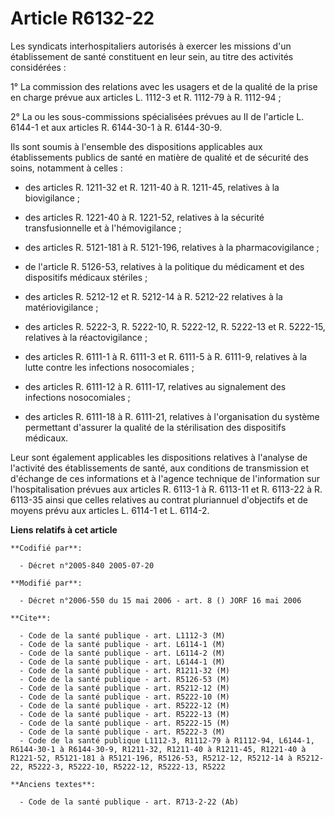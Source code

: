 # Article R6132-22

Les syndicats interhospitaliers autorisés à exercer les missions d'un établissement de santé constituent en leur sein, au
titre des activités considérées :

1° La commission des relations avec les usagers et de la qualité de la prise en charge prévue aux articles L. 1112-3 et R.
1112-79 à R. 1112-94 ;

2° La ou les sous-commissions spécialisées prévues au II de l'article L. 6144-1 et aux articles R. 6144-30-1 à R. 6144-30-9.

Ils sont soumis à l'ensemble des dispositions applicables aux établissements publics de santé en matière de qualité et de
sécurité des soins, notamment à celles :

- des articles R. 1211-32 et R. 1211-40 à R. 1211-45, relatives à la biovigilance ;

- des articles R. 1221-40 à R. 1221-52, relatives à la sécurité transfusionnelle et à l'hémovigilance ;

- des articles R. 5121-181 à R. 5121-196, relatives à la pharmacovigilance ;

- de l'article R. 5126-53, relatives à la politique du médicament et des dispositifs médicaux stériles ;

- des articles R. 5212-12 et R. 5212-14 à R. 5212-22 relatives à la matériovigilance ;

- des articles R. 5222-3, R. 5222-10, R. 5222-12, R. 5222-13 et R. 5222-15, relatives à la réactovigilance ;

- des articles R. 6111-1 à R. 6111-3 et R. 6111-5 à R. 6111-9, relatives à la lutte contre les infections nosocomiales ;

- des articles R. 6111-12 à R. 6111-17, relatives au signalement des infections nosocomiales ;

- des articles R. 6111-18 à R. 6111-21, relatives à l'organisation du système permettant d'assurer la qualité de la
stérilisation des dispositifs médicaux.

Leur sont également applicables les dispositions relatives à l'analyse de l'activité des établissements de santé, aux
conditions de transmission et d'échange de ces informations et à l'agence technique de l'information sur l'hospitalisation
prévues aux articles R. 6113-1 à R. 6113-11 et R. 6113-22 à R. 6113-35 ainsi que celles relatives au contrat pluriannuel
d'objectifs et de moyens prévu aux articles L. 6114-1 et L. 6114-2.

**Liens relatifs à cet article**

	**Codifié par**:

	  - Décret n°2005-840 2005-07-20

	**Modifié par**:

	  - Décret n°2006-550 du 15 mai 2006 - art. 8 () JORF 16 mai 2006

	**Cite**:

	  - Code de la santé publique - art. L1112-3 (M)
	  - Code de la santé publique - art. L6114-1 (M)
	  - Code de la santé publique - art. L6114-2 (M)
	  - Code de la santé publique - art. L6144-1 (M)
	  - Code de la santé publique - art. R1211-32 (M)
	  - Code de la santé publique - art. R5126-53 (M)
	  - Code de la santé publique - art. R5212-12 (M)
	  - Code de la santé publique - art. R5222-10 (M)
	  - Code de la santé publique - art. R5222-12 (M)
	  - Code de la santé publique - art. R5222-13 (M)
	  - Code de la santé publique - art. R5222-15 (M)
	  - Code de la santé publique - art. R5222-3 (M)
	  - Code de la santé publique L1112-3, R1112-79 à R1112-94, L6144-1, R6144-30-1 à R6144-30-9, R1211-32, R1211-40 à R1211-45, R1221-40 à R1221-52, R5121-181 à R5121-196, R5126-53, R5212-12, R5212-14 à R5212-22, R5222-3, R5222-10, R5222-12, R5222-13, R5222

	**Anciens textes**:

	  - Code de la santé publique - art. R713-2-22 (Ab)

